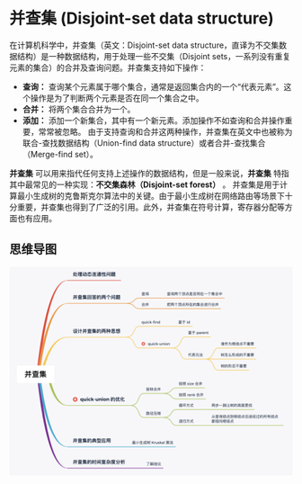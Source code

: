 # 并查集 (Disjoint-set data structure)
在计算机科学中，并查集（英文：Disjoint-set data structure，直译为不交集数据结构）是一种数据结构，用于处理一些不交集（Disjoint sets，一系列没有重复元素的集合）的合并及查询问题。并查集支持如下操作：

- **查询：** 查询某个元素属于哪个集合，通常是返回集合内的一个“代表元素”。这个操作是为了判断两个元素是否在同一个集合之中。
- **合并：** 将两个集合合并为一个。
- **添加：** 添加一个新集合，其中有一个新元素。添加操作不如查询和合并操作重要，常常被忽略。
由于支持查询和合并这两种操作，并查集在英文中也被称为联合-查找数据结构（Union-find data structure）或者合并-查找集合（Merge-find set）。

**并查集** 可以用来指代任何支持上述操作的数据结构，但是一般来说，**并查集** 特指其中最常见的一种实现：**不交集森林（Disjoint-set forest）** 。
并查集是用于计算最小生成树的克鲁斯克尔算法中的关键。由于最小生成树在网络路由等场景下十分重要，并查集也得到了广泛的引用。此外，并查集在符号计算，寄存器分配等方面也有应用。

## 思维导图

<img src="../../../document_source/Disjoint-set-data-structure.png" alt="" align=center />
